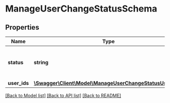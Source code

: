 # ManageUserChangeStatusSchema

## Properties
Name | Type | Description | Notes
------------ | ------------- | ------------- | -------------
**status** | **string** | User status. Options: 1 - activate, 0 - deactivated | 
**user_ids** | [**\Swagger\Client\Model\ManageUserChangeStatusUserIds[]**](ManageUserChangeStatusUserIds.md) | User IDs | 

[[Back to Model list]](../README.md#documentation-for-models) [[Back to API list]](../README.md#documentation-for-api-endpoints) [[Back to README]](../README.md)


